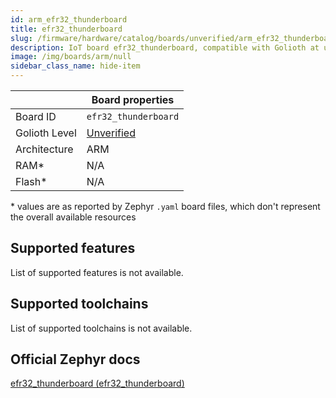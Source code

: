 ```yaml
---
id: arm_efr32_thunderboard
title: efr32_thunderboard
slug: /firmware/hardware/catalog/boards/unverified/arm_efr32_thunderboard
description: IoT board efr32_thunderboard, compatible with Golioth at unverified level.
image: /img/boards/arm/null
sidebar_class_name: hide-item
---
```


[//]: # (This is an auto-generated file, do not edit! Changes to it will be lost upon re-generation)



|                | Board properties     |
| -------------  | -------------------- |
| Board ID       | `efr32_thunderboard` |
| Golioth Level  | [Unverified](/firmware/hardware#unverified-boards) |
| Architecture   | ARM |
| RAM*           | N/A |
| Flash*         | N/A |

\* values are as reported by Zephyr `.yaml` board files, which don't represent the overall available resources



## Supported features

List of supported features is not available.

## Supported toolchains

List of supported toolchains is not available.

## Official Zephyr docs

[efr32_thunderboard (efr32_thunderboard)](https://docs.zephyrproject.org/latest/boards/arm/efr32_thunderboard/doc/index.html)
